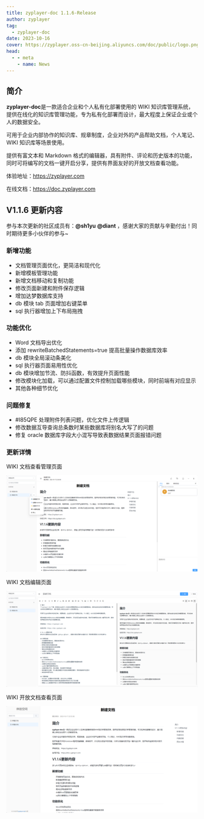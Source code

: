 ```yaml
---
title: zyplayer-doc 1.1.6-Release
author: zyplayer
tag:
  - zyplayer-doc
date: 2023-10-16
cover: https://zyplayer.oss-cn-beijing.aliyuncs.com/doc/public/logo.png
head:
  - - meta
    - name: News
---
```


## 简介

**zyplayer-doc**是一款适合企业和个人私有化部署使用的 WIKI 知识库管理系统，提供在线化的知识库管理功能，专为私有化部署而设计，最大程度上保证企业或个人的数据安全。

可用于企业内部协作的知识库、规章制度，企业对外的产品帮助文档，个人笔记、WIKI 知识库等场景使用。

提供有富文本和 Markdown 格式的编辑器，具有附件、评论和历史版本的功能，同时可将编写的文档一键开启分享，提供有界面友好的开放文档查看功能。

体验地址：https://zyplayer.com

在线文档：https://doc.zyplayer.com

## V1.1.6 更新内容

参与本次更新的社区成员有：**@sh1yu** **@diant** ，感谢大家的贡献与辛勤付出！同时期待更多小伙伴的参与~

### 新增功能

- 文档管理页面优化，更简洁和现代化
- 新增模板管理功能
- 新增文档移动和复制功能
- 修改页面新建和附件保存逻辑
- 增加达梦数据库支持
- db 模块 tab 页面增加右键菜单
- sql 执行器增加上下布局拖拽

### 功能优化

- Word 文档导出优化
- 添加 rewriteBatchedStatements=true 提高批量操作数据库效率
- db 模块全局滚动条美化
- sql 执行器页面易用性优化
- db 模块增加节流、防抖函数，有效提升页面性能
- 修改模块化加载，可以通过配置文件控制加载哪些模块，同时前端有对应显示
- 其他各种细节优化

### 问题修复

- #I85QPE 处理附件列表问题，优化文件上传逻辑
- 修改数据互导查询总条数时某些数据库将别名大写了的问题
- 修复 oracle 数据库字段大小混写导致表数据结果页面报错问题

### 更新详情

WIKI 文档查看管理页面

![1.png](/assets/img/news/zyplayer-1-1-6-1.png)

WIKI 文档编辑页面

![2.png](/assets/img/news/zyplayer-1-1-6-2.png)

WIKI 开放文档查看页面

![3.png](/assets/img/news/zyplayer-1-1-6-3.png)
